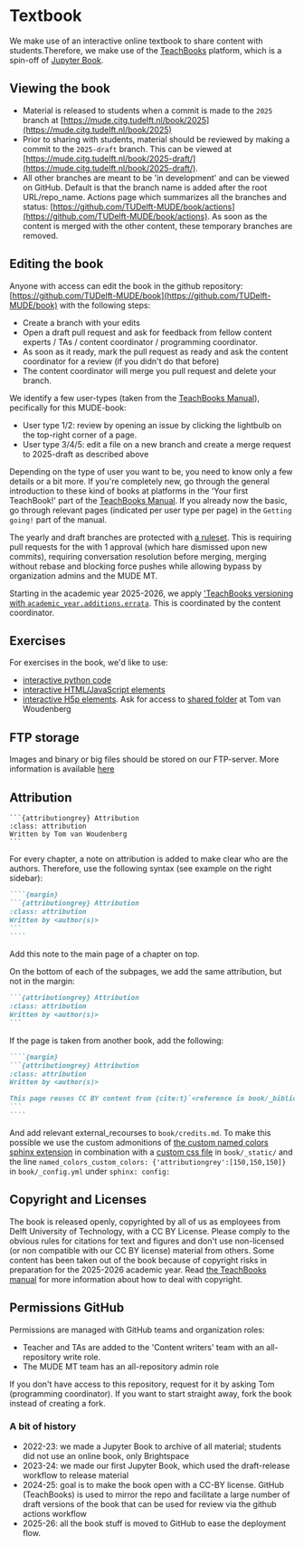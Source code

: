# Textbook

We make use of an interactive online textbook to share content with students.Therefore, we make use of the [TeachBooks](https://teachbooks.tudelft.nl/) platform, which is a spin-off of [Jupyter Book](https://jupyterbook.org/en/stable/intro.html).

## Viewing the book

- Material is released to students when a commit is made to the `2025` branch at [https://mude.citg.tudelft.nl/book/2025](https://mude.citg.tudelft.nl/book/2025)
- Prior to sharing with students, material should be reviewed by making a commit to the `2025-draft` branch. This can be viewed at [https://mude.citg.tudelft.nl/book/2025-draft/](https://mude.citg.tudelft.nl/book/2025-draft/).
- All other branches are meant to be 'in development' and can be viewed on GitHub. Default is that the branch name is added after the root URL/repo_name. Actions page which summarizes all the branches and status: [https://github.com/TUDelft-MUDE/book/actions](https://github.com/TUDelft-MUDE/book/actions). As soon as the content is merged with the other content, these temporary branches are removed.


## Editing the book
Anyone with access can edit the book in the github repository: [https://github.com/TUDelft-MUDE/book](https://github.com/TUDelft-MUDE/book) with the following steps:
- Create a branch with your edits
- Open a draft pull request and ask for feedback from fellow content experts / TAs / content coordinator / programming coordinator.
- As soon as it ready, mark the pull request as ready and ask the content coordinator for a review (if you didn't do that before)
- The content coordinator will merge you pull request and delete your branch.

We identify a few user-types (taken from the [TeachBooks Manual](https://teachbooks.io/manual/installation-and-setup/user_types.html)), pecifically for this MUDE-book:
- User type 1/2: review by opening an issue by clicking the lightbulb on the top-right corner of a page.
- User type 3/4/5: edit a file on a new branch and create a merge request to 2025-draft as described above

Depending on the type of user you want to be, you need to know only a few details or a bit more. If you're completely new, go through the general introduction to these kind of books at platforms in the 'Your first TeachBook!' part of the  [TeachBooks Manual](https://teachbooks.io/manual/intro.html). If you already now the basic, go through  relevant pages (indicated per user type per page) in the `Getting going!` part of the manual.

The yearly and draft branches are protected with [a ruleset](./Protect_main.json). This is requiring pull requests for the with 1 approval (which hare dismissed upon new commits), requiring conversation resolution before merging, merging without rebase and blocking force pushes while allowing bypass by organization admins and the MUDE MT.

Starting in the academic year 2025-2026, we apply ['TeachBooks versioning with `academic_year.additions.errata`](https://teachbooks.io/manual/installation-and-setup/versioning_changelog.html). This is coordinated by the content coordinator.

## Exercises
For exercises in the book, we'd like to use:
- [interactive python code](https://teachbooks.io/manual/features/live_code.html)
- [interactive HTML/JavaScript elements](https://teachbooks.io/manual/features/HTML_javascript.html)
- [interactive H5p elements](https://teachbooks.io/manual/features/h5p.html). Ask for access to [shared folder](https://tudelft.h5p.com/content/1292046735045725667) at Tom van Woudenberg

## FTP storage
Images and binary or big files should be stored on our FTP-server. More information is available [here](./FTP.md)

## Attribution
````{margin}
```{attributiongrey} Attribution
:class: attribution
Written by Tom van Woudenberg
```
````

For every chapter, a note on attribution is added to make clear who are the authors. Therefore, use the following syntax (see example on the right sidebar):
`````md
````{margin}
```{attributiongrey} Attribution
:class: attribution
Written by <author(s)>
```
````
`````

Add this note to the main page of a chapter on top.

On the bottom of each of the subpages, we add the same attribution, but not in the margin:

`````md
```{attributiongrey} Attribution
:class: attribution
Written by <author(s)>
```
`````

If the page is taken from another book, add the following:

`````md
````{margin}
```{attributiongrey} Attribution
:class: attribution
Written by <author(s)>

This page reuses CC BY content from {cite:t}`<reference in book/_bibliography/references.bib>`. {fa}`quote-left`[Find out more here](external_resources)
```
````
`````

And add relevant external_recourses to `book/credits.md`. To make this possible we use the custom admonitions of [the custom named colors sphinx extension](https://teachbooks.io/manual/external/Sphinx-Named-Colors/README.html#admonitions) in combination with a [custom css file](./_static/attribution.css) in `book/_static/` and the line `named_colors_custom_colors: {'attributiongrey':[150,150,150]}` in `book/_config.yml` under `sphinx: config: `

## Copyright and Licenses
The book is released openly, copyrighted by all of us as employees from Delft University of Technology, with a CC BY License. Please comply to the obvious rules for citations for text and figures and don't use non-licensed (or non compatible with our CC BY license) material from others. Some content has been taken out of the book because of copyright risks in preparation for the 2025-2026 academic year. Read [the TeachBooks manual](https://teachbooks.io/manual/installation-and-setup/copyright.html) for more information about how to deal with copyright.

## Permissions GitHub
Permissions are managed with GitHub teams and organization roles:
- Teacher and TAs are added to the 'Content writers' team with an all-repository write role.
- The MUDE MT team has an all-repository admin role

If you don't have access to this repository, request for it by asking Tom (programming coordinator). If you want to start straight away, fork the book instead of creating a fork.

### A bit of history

- 2022-23: we made a Jupyter Book to archive of all material; students did not use an online book, only Brightspace
- 2023-24: we made our first Jupyter Book, which used the draft-release workflow to release material
- 2024-25: goal is to make the book open with a CC-BY license. GitHub (TeachBooks) is used to mirror the repo and facilitate a large number of draft versions of the book that can be used for review via the github actions workflow
- 2025-26: all the book stuff is moved to GitHub to ease the deployment flow.
